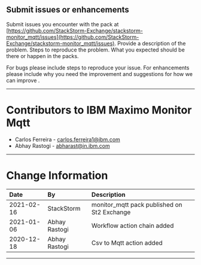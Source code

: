 ## Submit issues or enhancements

Submit issues you encounter with the pack at [https://github.com/StackStorm-Exchange/stackstorm-monitor_mqtt/issues](https://github.com/StackStorm-Exchange/stackstorm-monitor_mqtt/issues).  Provide a description of the problem.  Steps to reproduce the problem.  What you expected should be there or happen in the packs.

For bugs please include steps to reproduce your issue.  For enhancements please include why you need the improvement and suggestions for how we can improve .

---

# Contributors to IBM Maximo Monitor Mqtt

- Carlos Ferreira - <carlos.ferreira1@ibm.com>
- Abhay Rastogi - <abharast@in.ibm.com>

---

# Change Information

|Date     |By             | Description                                           |
|:--------|:--------------|:------------------------------------------------------|
|2021-02-16|StackStorm|monitor_mqtt pack published on St2 Exchange  |
|2021-01-06|Abhay Rastogi|Workflow action chain added |
|2020-12-18|Abhay Rastogi|Csv to Mqtt action added |

---